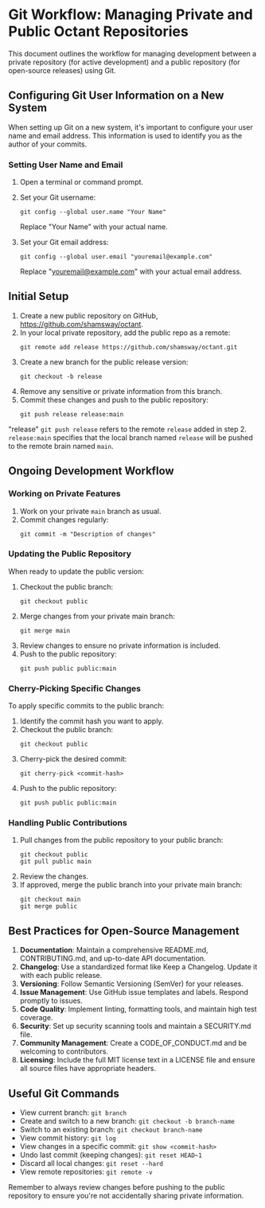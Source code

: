 # Git Workflow: Managing Private and Public Octant Repositories

This document outlines the workflow for managing development between a private repository (for active development) and a public repository (for open-source releases) using Git.

## Configuring Git User Information on a New System

When setting up Git on a new system, it's important to configure your user name and email address. This information is used to identify you as the author of your commits.

### Setting User Name and Email

1. Open a terminal or command prompt.

2. Set your Git username:
   ```
   git config --global user.name "Your Name"
   ```
   Replace "Your Name" with your actual name.

3. Set your Git email address:
   ```
   git config --global user.email "youremail@example.com"
   ```
   Replace "youremail@example.com" with your actual email address.

## Initial Setup

1. Create a new public repository on GitHub, https://github.com/shamsway/octant.
2. In your local private repository, add the public repo as a remote:
   ```
   git remote add release https://github.com/shamsway/octant.git
   ```
3. Create a new branch for the public release version:
   ```
   git checkout -b release
   ```
4. Remove any sensitive or private information from this branch.
5. Commit these changes and push to the public repository:
   ```
   git push release release:main
   ```

"release" `git push release` refers to the remote `release` added in step 2. `release:main` specifies that the local branch named `release` will be pushed to the remote brain named `main`.

## Ongoing Development Workflow

### Working on Private Features

1. Work on your private `main` branch as usual.
2. Commit changes regularly:
   ```
   git commit -m "Description of changes"
   ```

### Updating the Public Repository

When ready to update the public version:

1. Checkout the public branch:
   ```
   git checkout public
   ```
2. Merge changes from your private main branch:
   ```
   git merge main
   ```
3. Review changes to ensure no private information is included.
4. Push to the public repository:
   ```
   git push public public:main
   ```

### Cherry-Picking Specific Changes

To apply specific commits to the public branch:

1. Identify the commit hash you want to apply.
2. Checkout the public branch:
   ```
   git checkout public
   ```
3. Cherry-pick the desired commit:
   ```
   git cherry-pick <commit-hash>
   ```
4. Push to the public repository:
   ```
   git push public public:main
   ```

### Handling Public Contributions

1. Pull changes from the public repository to your public branch:
   ```
   git checkout public
   git pull public main
   ```
2. Review the changes.
3. If approved, merge the public branch into your private main branch:
   ```
   git checkout main
   git merge public
   ```

## Best Practices for Open-Source Management

1. **Documentation**: Maintain a comprehensive README.md, CONTRIBUTING.md, and up-to-date API documentation.
2. **Changelog**: Use a standardized format like Keep a Changelog. Update it with each public release.
3. **Versioning**: Follow Semantic Versioning (SemVer) for your releases.
4. **Issue Management**: Use GitHub issue templates and labels. Respond promptly to issues.
5. **Code Quality**: Implement linting, formatting tools, and maintain high test coverage.
6. **Security**: Set up security scanning tools and maintain a SECURITY.md file.
7. **Community Management**: Create a CODE_OF_CONDUCT.md and be welcoming to contributors.
8. **Licensing**: Include the full MIT license text in a LICENSE file and ensure all source files have appropriate headers.

## Useful Git Commands

- View current branch: `git branch`
- Create and switch to a new branch: `git checkout -b branch-name`
- Switch to an existing branch: `git checkout branch-name`
- View commit history: `git log`
- View changes in a specific commit: `git show <commit-hash>`
- Undo last commit (keeping changes): `git reset HEAD~1`
- Discard all local changes: `git reset --hard`
- View remote repositories: `git remote -v`

Remember to always review changes before pushing to the public repository to ensure you're not accidentally sharing private information.